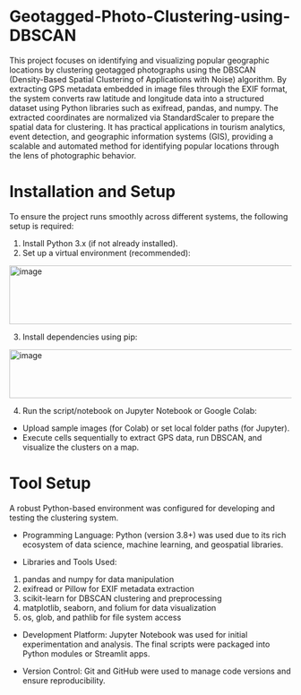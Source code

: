 # Geotagged-Photo-Clustering-using-DBSCAN

This project focuses on identifying and visualizing popular geographic locations by clustering geotagged photographs using the DBSCAN (Density-Based Spatial Clustering of Applications with Noise) algorithm. By extracting GPS metadata embedded in image files through the EXIF format, the system converts raw latitude and longitude data into a structured dataset using Python libraries such as exifread, pandas, and numpy. The extracted coordinates are normalized via StandardScaler to prepare the spatial data for clustering.
It has practical applications in tourism analytics, event detection, and geographic information systems (GIS), providing a scalable and automated method for identifying popular locations through the lens of photographic behavior.

# Installation and Setup
To ensure the project runs smoothly across different systems, the following setup is required:
1.	Install Python 3.x (if not already installed).
2.	Set up a virtual environment (recommended):
<img width="895" height="105" alt="image" src="https://github.com/user-attachments/assets/c79b3c0b-98b0-43dc-aa13-bf355e87b4b9" />
 
3.	Install dependencies using pip:
<img width="895" height="87" alt="image" src="https://github.com/user-attachments/assets/b1409109-5163-4916-bb21-928f5d81ebeb" />

4.	Run the script/notebook on Jupyter Notebook or Google Colab:
- Upload sample images (for Colab) or set local folder paths (for Jupyter).
- Execute cells sequentially to extract GPS data, run DBSCAN, and visualize the clusters on a map.

# Tool Setup
A robust Python-based environment was configured for developing and testing the clustering system.
- Programming Language:
Python (version 3.8+) was used due to its rich ecosystem of data science, machine learning, and geospatial libraries.

- Libraries and Tools Used:
1. pandas and numpy for data manipulation
2. exifread or Pillow for EXIF metadata extraction
3. scikit-learn for DBSCAN clustering and preprocessing
4. matplotlib, seaborn, and folium for data visualization
5. os, glob, and pathlib for file system access
   
- Development Platform:
Jupyter Notebook was used for initial experimentation and analysis. The final scripts were packaged into Python modules or Streamlit apps.

- Version Control:
Git and GitHub were used to manage code versions and ensure reproducibility.
